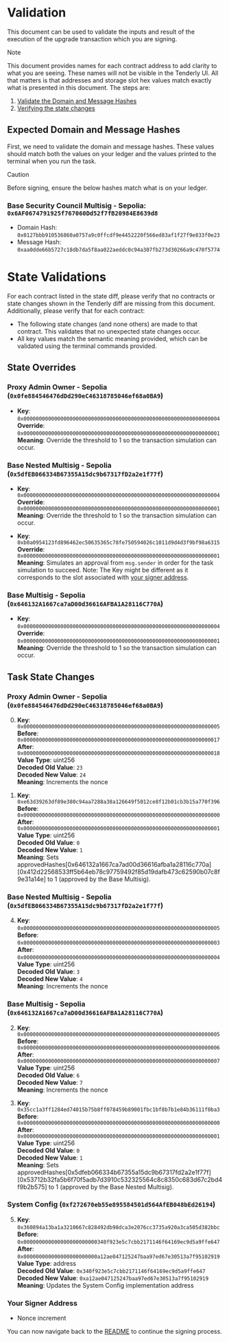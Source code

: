 # Validation

This document can be used to validate the inputs and result of the execution of the upgrade transaction which you are signing.

> [!NOTE]
>
> This document provides names for each contract address to add clarity to what you are seeing. These names will not be visible in the Tenderly UI. All that matters is that addresses and storage slot hex values match exactly what is presented in this document.
The steps are:

1. [Validate the Domain and Message Hashes](#expected-domain-and-message-hashes)
2. [Verifying the state changes](#state-changes)

## Expected Domain and Message Hashes

First, we need to validate the domain and message hashes. These values should match both the values on your ledger and the values printed to the terminal when you run the task.

> [!CAUTION]
>
> Before signing, ensure the below hashes match what is on your ledger.
>
> ### Base Security Council Multisig - Sepolia: `0x6AF0674791925f767060Dd52f7fB20984E8639d8`
>
> - Domain Hash: `0x0127bbb910536860a0757a9c0ffcdf9e4452220f566ed83af1f27f9e833f0e23`
> - Message Hash: `0xaa0dde66b5727c18db7da5f8aa022aeddc0c94a307fb273d30266a9c470f5774`
# State Validations

For each contract listed in the state diff, please verify that no contracts or state changes shown in the Tenderly diff are missing from this document. Additionally, please verify that for each contract:

- The following state changes (and none others) are made to that contract. This validates that no unexpected state changes occur.
- All key values match the semantic meaning provided, which can be validated using the terminal commands provided.

## State Overrides

### Proxy Admin Owner - Sepolia (`0x0fe884546476dDd290eC46318785046ef68a0BA9`)

- **Key**: `0x0000000000000000000000000000000000000000000000000000000000000004` <br/>
  **Override**: `0x0000000000000000000000000000000000000000000000000000000000000001` <br/>
  **Meaning**: Override the threshold to 1 so the transaction simulation can occur.

### Base Nested Multisig - Sepolia (`0x5dfEB066334B67355A15dc9b67317fD2a2e1f77f`)

- **Key**: `0x0000000000000000000000000000000000000000000000000000000000000004` <br/>
  **Override**: `0x0000000000000000000000000000000000000000000000000000000000000001` <br/>
  **Meaning**: Override the threshold to 1 so the transaction simulation can occur.

- **Key**: `0xb0a0954123fd896462ec50635365c78fe750594026c1011d9d4d3f9bf98a6315` <br/>
  **Override**: `0x0000000000000000000000000000000000000000000000000000000000000001` <br/>
  **Meaning**: Simulates an approval from `msg.sender` in order for the task simulation to succeed. Note: The Key might be different as it corresponds to the slot associated with [your signer address](https://github.com/safe-global/safe-smart-account/blob/main/contracts/Safe.sol#L69).

### Base Multisig - Sepolia (`0x646132A1667ca7aD00d36616AFBA1A28116C770A`)

- **Key**: `0x0000000000000000000000000000000000000000000000000000000000000004` <br/>
  **Override**: `0x0000000000000000000000000000000000000000000000000000000000000001` <br/>
  **Meaning**: Override the threshold to 1 so the transaction simulation can occur.

## Task State Changes

### Proxy Admin Owner - Sepolia (`0x0fe884546476dDd290eC46318785046ef68a0BA9`)

0. **Key**: `0x0000000000000000000000000000000000000000000000000000000000000005` <br/>
   **Before**: `0x0000000000000000000000000000000000000000000000000000000000000017` <br/>
   **After**: `0x0000000000000000000000000000000000000000000000000000000000000018` <br/>
   **Value Type**: uint256 <br/>
   **Decoded Old Value**: `23` <br/>
   **Decoded New Value**: `24` <br/>
   **Meaning**: Increments the nonce <br/>

1. **Key**: `0xe63d39263df89e380c94aa7288a38a126649f5012ce8f12b01cb3b15a770f396` <br/>
   **Before**: `0x0000000000000000000000000000000000000000000000000000000000000000` <br/>
   **After**: `0x0000000000000000000000000000000000000000000000000000000000000001` <br/>
   **Value Type**: uint256 <br/>
   **Decoded Old Value**: `0` <br/>
   **Decoded New Value**: `1` <br/>
   **Meaning**: Sets approvedHashes[0x646132a1667ca7ad00d36616afba1a28116c770a][0x412d22568533ff5b64eb78c97759492f85d19dafb473c62590b07c8f9e31a14e] to 1 (approved by the Base Multisig).

### Base Nested Multisig - Sepolia (`0x5dfEB066334B67355A15dc9b67317fD2a2e1f77f`)

4. **Key**: `0x0000000000000000000000000000000000000000000000000000000000000005` <br/>
   **Before**: `0x0000000000000000000000000000000000000000000000000000000000000003` <br/>
   **After**: `0x0000000000000000000000000000000000000000000000000000000000000004` <br/>
   **Value Type**: uint256 <br/>
   **Decoded Old Value**: `3` <br/>
   **Decoded New Value**: `4` <br/>
   **Meaning**: Increments the nonce <br/>

### Base Multisig - Sepolia (`0x646132A1667ca7aD00d36616AFBA1A28116C770A`)

2. **Key**: `0x0000000000000000000000000000000000000000000000000000000000000005` <br/>
   **Before**: `0x0000000000000000000000000000000000000000000000000000000000000006` <br/>
   **After**: `0x0000000000000000000000000000000000000000000000000000000000000007` <br/>
   **Value Type**: uint256 <br/>
   **Decoded Old Value**: `6` <br/>
   **Decoded New Value**: `7` <br/>
   **Meaning**: Increments the nonce <br/>

3. **Key**: `0x35cc1a3ff1284ed74015b75b8ff078459b89001fbc1bf8b7b1e84b36111f0ba3` <br/>
   **Before**: `0x0000000000000000000000000000000000000000000000000000000000000000` <br/>
   **After**: `0x0000000000000000000000000000000000000000000000000000000000000001` <br/>
   **Value Type**: uint256 <br/>
   **Decoded Old Value**: `0` <br/>
   **Decoded New Value**: `1` <br/>
   **Meaning**: Sets approvedHashes[0x5dfeb066334b67355a15dc9b67317fd2a2e1f77f][0x53712b32fa5b6f70f5adb7d3910c532325564c8c8350c683d67c2bd4f9b2b575] to 1 (approved by the Base Nested Multisig).

### System Config (`0xf272670eb55e895584501d564AfEB048bEd26194`)

5. **Key**: `0x360894a13ba1a3210667c828492db98dca3e2076cc3735a920a3ca505d382bbc` <br/>
   **Before**: `0x000000000000000000000000340f923e5c7cbb2171146f64169ec9d5a9ffe647` <br/>
   **After**: `0x000000000000000000000000a12ae047125247baa97ed67e30513a7f95102919` <br/>
   **Value Type**: address <br/>
   **Decoded Old Value**: `0x340f923e5c7cbb2171146f64169ec9d5a9ffe647` <br/>
   **Decoded New Value**: `0xa12ae047125247baa97ed67e30513a7f95102919` <br/>
   **Meaning**: Updates the System Config implementation address <br/>

### Your Signer Address

- Nonce increment

You can now navigate back to the [README](../README.md#4-extract-the-domain-hash-and-the-message-hash-to-approve) to continue the signing process.
